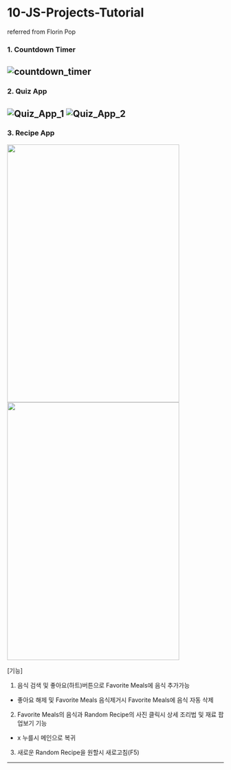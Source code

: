 # 10-JS-Projects-Tutorial
 referred from Florin Pop

### 1. Countdown Timer
![countdown_timer](https://user-images.githubusercontent.com/56250064/120096589-4b0f0580-c167-11eb-881a-4609e1d33172.png)
------------
### 2. Quiz App
![Quiz_App_1](https://user-images.githubusercontent.com/56250064/120109102-fdb08980-c1a2-11eb-989a-86d73451ffd6.png)
![Quiz_App_2](https://user-images.githubusercontent.com/56250064/120109106-fee1b680-c1a2-11eb-828f-08b03a3e2dad.png)
------------
### 3. Recipe App
<p>
<img src="https://user-images.githubusercontent.com/56250064/120214955-22266780-c270-11eb-9848-1fe998efdeb0.png" height="600px" width="400">
<img src="https://user-images.githubusercontent.com/56250064/120214958-23579480-c270-11eb-881f-13b98f0981f6.png" height="600px" width="400">
</p>

[기능]
1. 음식 검색 및 좋아요(하트)버튼으로 Favorite Meals에 음식 추가가능
 + 좋아요 해제 및 Favorite Meals 음식제거시 Favorite Meals에 음식 자동 삭제
2. Favorite Meals의 음식과 Random Recipe의 사진 클릭시 상세 조리법 및 재료 팝업보기 기능
 + x 누를시 메인으로 복귀
3. 새로운 Random Recipe을 원할시 새로고침(F5) 
------------
